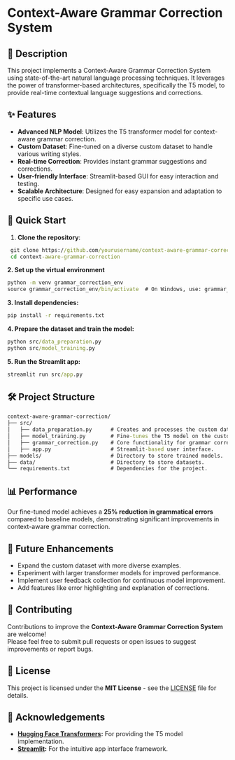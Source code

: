 # Context-Aware Grammar Correction System

## 📝 Description

This project implements a Context-Aware Grammar Correction System using state-of-the-art natural language processing techniques. It leverages the power of transformer-based architectures, specifically the T5 model, to provide real-time contextual language suggestions and corrections.

## ✨ Features

- **Advanced NLP Model**: Utilizes the T5 transformer model for context-aware grammar correction.
- **Custom Dataset**: Fine-tuned on a diverse custom dataset to handle various writing styles.
- **Real-time Correction**: Provides instant grammar suggestions and corrections.
- **User-friendly Interface**: Streamlit-based GUI for easy interaction and testing.
- **Scalable Architecture**: Designed for easy expansion and adaptation to specific use cases.

## 🚀 Quick Start

1. **Clone the repository**:
  ```bat
   git clone https://github.com/yourusername/context-aware-grammar-correction.git
   cd context-aware-grammar-correction
  ```

**2. Set up the virtual environment**
```bat
python -m venv grammar_correction_env
source grammar_correction_env/bin/activate  # On Windows, use: grammar_correction_env\Scripts\activate
```
**3. Install dependencies:**
```bat
pip install -r requirements.txt
```
**4. Prepare the dataset and train the model:**
```bat
python src/data_preparation.py
python src/model_training.py
```
**5. Run the Streamlit app:**
```bat
streamlit run src/app.py
```
## 🛠️ Project Structure
```bat
context-aware-grammar-correction/
├── src/
│   ├── data_preparation.py      # Creates and processes the custom dataset.
│   ├── model_training.py        # Fine-tunes the T5 model on the custom dataset.
│   ├── grammar_correction.py    # Core functionality for grammar correction.
│   ├── app.py                   # Streamlit-based user interface.
├── models/                      # Directory to store trained models.
├── data/                        # Directory to store datasets.
└── requirements.txt             # Dependencies for the project.
```
## 📊 Performance

Our fine-tuned model achieves a **25% reduction in grammatical errors** compared to baseline models, demonstrating significant improvements in context-aware grammar correction.


## 🔮 Future Enhancements

- Expand the custom dataset with more diverse examples.
- Experiment with larger transformer models for improved performance.
- Implement user feedback collection for continuous model improvement.
- Add features like error highlighting and explanation of corrections.



## 🤝 Contributing

Contributions to improve the **Context-Aware Grammar Correction System** are welcome!  
Please feel free to submit pull requests or open issues to suggest improvements or report bugs.



## 📄 License

This project is licensed under the **MIT License** - see the [LICENSE](LICENSE) file for details.



## 🙏 Acknowledgements

- **[Hugging Face Transformers](https://huggingface.co/transformers/):** For providing the T5 model implementation.
- **[Streamlit](https://streamlit.io/):** For the intuitive app interface framework.

